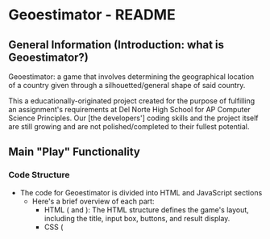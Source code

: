 # Geoestimator - README
## General Information (Introduction: what is Geoestimator?)

Geoestimator: a game that involves determining the geographical location of a country given through a silhouetted/general shape of said country.

This a educationally-originated project created for the purpose of fulfilling an assignment's requirements at Del Norte High School for AP Computer Science Principles. Our [the developers'] coding skills and the project itself are still growing and are not polished/completed to their fullest potential.

## Main "Play" Functionality

### Code Structure

- The code for Geoestimator is divided into HTML and JavaScript sections
    - Here's a brief overview of each part:
        - HTML (<head> and <body>): The HTML structure defines the game's layout, including the title, input box, buttons, and result display.
        - CSS (<style>): The CSS styles define the appearance and layout of the game elements, making it visually appealing.
        - JavaScript (<script>): The JavaScript section contains the game's logic. It randomly selects a country, calculates the direction and distance of guesses, and provides feedback to players.

### Technical Details

- Random country slection: game randomly selects a country from a predefined list
    - Relates to visuals
        - Ex: flags, images, etc.
- Guess comparison: player guesses are compared to the selected country, and feedback is provided based on a distance and direction
- Direction calculation: the direction of guesses is calculated using an angle and mapped to cardinal directions (ex: north, east, etc.)
- Distance calculation: distance of guesses is calculated for feedback